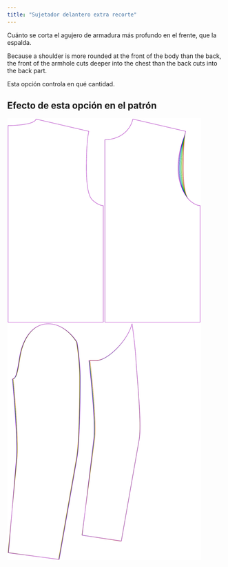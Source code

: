 ```yaml
---
title: "Sujetador delantero extra recorte"
---
```


Cuánto se corta el agujero de armadura más profundo en el frente, que la espalda.

Because a shoulder is more rounded at the front of the body than the back, the front of the armhole cuts deeper into the chest than the back cuts into the back part.

Esta opción controla en qué cantidad.

## Efecto de esta opción en el patrón

![Esta imagen muestra el efecto de esta opción superponiendo varias variantes que tienen un valor diferente para esta opción](bent_frontarmholedeeper_sample.svg "Efecto de esta opción en el patrón")
